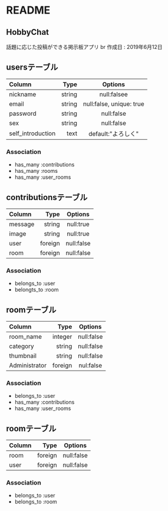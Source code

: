 # README

## HobbyChat
話題に応じた投稿ができる掲示板アプリ br
作成日 : 2019年6月12日

## usersテーブル
| Column | Type | Options |
|:-----------|------------:|:------------:|
|nickname|string|null:falsee|
|email|string|null:false, unique: true|
|password|string|null:false|
|sex|string|null:false|
|self_introduction|text|default:"よろしく"|

### Association
* has_many :contributions
* has_many :rooms
* has_many :user_rooms


## contributionsテーブル
| Column | Type | Options |
|:-----------|------------:|:------------:|
|message|string|null:true|
|image|string|null:true|
|user|foreign|null:false|
|room|foreign|null:false|

### Association
* belongs_to :user
* belongts_to :room

## roomテーブル
| Column | Type | Options |
|:-----------|------------:|:------------:|
|room_name|integer|null:false|
|category|string|null:false|
|thumbnail|string|null:false|
|Administrator|foreign|nul:false|

### Association
* belongs_to :user
* has_many :contributions
* has_many :user_rooms

## roomテーブル
| Column | Type | Options |
|:-----------|------------:|:------------:|
|room|foreign|null:false|
|user|foreign|null:false|

### Association
* belongs_to :user
* belongs_to :room